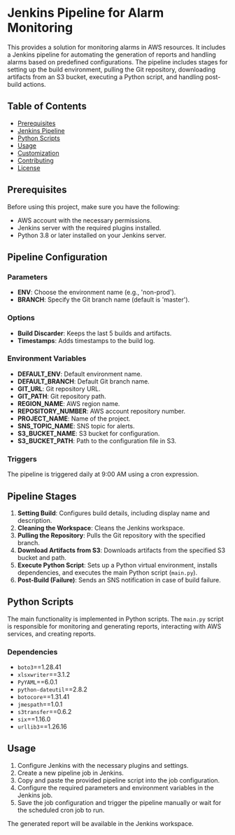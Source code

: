# Jenkins Pipeline for Alarm Monitoring

This provides a solution for monitoring alarms in AWS resources. It includes a Jenkins pipeline for automating the generation of reports and handling alarms based on predefined configurations. The pipeline includes stages for setting up the build environment, pulling the Git repository, downloading artifacts from an S3 bucket, executing a Python script, and handling post-build actions.

## Table of Contents

- [Prerequisites](#prerequisites)
- [Jenkins Pipeline](#jenkins-pipeline)
- [Python Scripts](#python-scripts)
- [Usage](#usage)
- [Customization](#customization)
- [Contributing](#contributing)
- [License](#license)

## Prerequisites

Before using this project, make sure you have the following:

- AWS account with the necessary permissions.
- Jenkins server with the required plugins installed.
- Python 3.8 or later installed on your Jenkins server.

## Pipeline Configuration

### Parameters

- **ENV**: Choose the environment name (e.g., 'non-prod').
- **BRANCH**: Specify the Git branch name (default is 'master').

### Options

- **Build Discarder**: Keeps the last 5 builds and artifacts.
- **Timestamps**: Adds timestamps to the build log.

### Environment Variables

- **DEFAULT_ENV**: Default environment name.
- **DEFAULT_BRANCH**: Default Git branch name.
- **GIT_URL**: Git repository URL.
- **GIT_PATH**: Git repository path.
- **REGION_NAME**: AWS region name.
- **REPOSITORY_NUMBER**: AWS account repository number.
- **PROJECT_NAME**: Name of the project.
- **SNS_TOPIC_NAME**: SNS topic for alerts.
- **S3_BUCKET_NAME**: S3 bucket for configuration.
- **S3_BUCKET_PATH**: Path to the configuration file in S3.

### Triggers

The pipeline is triggered daily at 9:00 AM using a cron expression.

## Pipeline Stages

1. **Setting Build**: Configures build details, including display name and description.
2. **Cleaning the Workspace**: Cleans the Jenkins workspace.
3. **Pulling the Repository**: Pulls the Git repository with the specified branch.
4. **Download Artifacts from S3**: Downloads artifacts from the specified S3 bucket and path.
5. **Execute Python Script**: Sets up a Python virtual environment, installs dependencies, and executes the main Python script (`main.py`).
6. **Post-Build (Failure)**: Sends an SNS notification in case of build failure.

## Python Scripts

The main functionality is implemented in Python scripts. The `main.py` script is responsible for monitoring and generating reports, interacting with AWS services, and creating reports.

### Dependencies

- `boto3`==1.28.41
- `xlsxwriter`==3.1.2
- `PyYAML`==6.0.1
- `python-dateutil`==2.8.2
- `botocore`==1.31.41
- `jmespath`==1.0.1
- `s3transfer`==0.6.2
- `six`==1.16.0
- `urllib3`==1.26.16

## Usage

1. Configure Jenkins with the necessary plugins and settings.
2. Create a new pipeline job in Jenkins.
3. Copy and paste the provided pipeline script into the job configuration.
4. Configure the required parameters and environment variables in the Jenkins job.
5. Save the job configuration and trigger the pipeline manually or wait for the scheduled cron job to run.

The generated report will be available in the Jenkins workspace.

